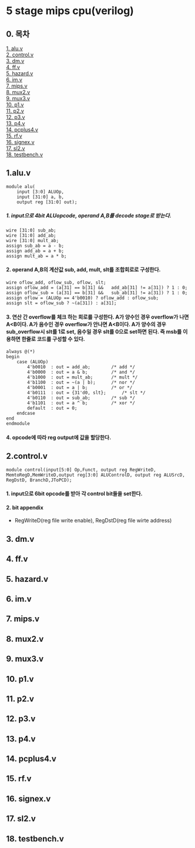 # 5 stage mips cpu(verilog)
## 0. 목차  
[1. alu.v](#1)  
[2. control.v](#2)  
[3. dm.v](#3)  
[4. ff.v](#4)  
[5. hazard.v](#5)  
[6. im.v](#6)  
[7. mips.v](#7)  
[8. mux2.v](#8)  
[9. mux3.v](#9)  
[10. p1.v](#10)  
[11. p2.v](#11)  
[12. p3.v](#12)  
[13. p4.v](#13)  
[14. pcplus4.v](#14)  
[15. rf.v](#15)  
[16. signex.v](#16)  
[17. sl2.v](#17)  
[18. testbench.v](#18)  



<a name="1"></a>
## 1.alu.v

	module alu(
		input [3:0] ALUOp,
		input [31:0] a, b,
		output reg [31:0] out);
##### 1. input으로 4bit ALUopcode,  operand A,B를 decode stage로 받는다.
	wire [31:0] sub_ab;
	wire [31:0] add_ab;
	wire [31:0] mult_ab;
	assign sub_ab = a - b;
	assign add_ab = a + b;
	assign mult_ab = a * b;
#### 2. operand A,B의 계산값 sub, add, mult, slt를 조합회로로 구성한다.
	wire oflow_add, oflow_sub, oflow, slt;
	assign oflow_add = (a[31] == b[31] && 	add_ab[31] != a[31]) ? 1 : 0;
	assign oflow_sub = (a[31] == b[31] && 	sub_ab[31] != a[31]) ? 1 : 0;
	assign oflow = (ALUOp == 4'b0010) ? oflow_add : oflow_sub;
	assign slt = oflow_sub ? ~(a[31]) : a[31];
#### 3.  연산 간 overflow를 체크 하는 회로를 구성한다.  A가 양수인 경우 overflow가 나면 A<B이다. A가 음수인 경우 overflow가 안나면 A<B이다.  A가 양수의 경우 sub_overflow시 slt를 1로 set, 음수일 경우 slt를 0으로 set하면 된다.  즉 msb를 이용하면 한줄로 코드를 구성할 수 있다.
	always @(*) 
	begin
		case (ALUOp)
			4'b0010  : out = add_ab;		/* add */
			4'b0000  : out = a & b;			/* and */
			4'b1000  : out = mult_ab;		/* mult */
			4'b1100  : out = ~(a | b);		/* nor */
			4'b0001  : out = a | b;			/* or */
			4'b0111  : out = {31'd0, slt};		/* slt */
			4'b0110  : out = sub_ab;		/* sub */
			4'b1101  : out = a ^ b;			/* xor */
			default  : out = 0;
		endcase
	end
	endmodule
#### 4.  opcode에 따라 reg output에 값을 할당한다.  

<a name="2"></a>
## 2.control.v
	module control(input[5:0] Op,Funct, output reg RegWriteD, MemtoRegD,MemWriteD,output reg[3:0] ALUControlD, output reg ALUSrcD, RegDstD, BranchD,JToPCD);
#### 1. input으로 6bit opcode를 받아 각 control bit들을 set한다.
#### 2. bit appendix
* RegWriteD(reg file write enable), RegDstD(reg file wirte address)

<a name="3"></a>
## 3. dm.v


<a name="4"></a>
## 4. ff.v


<a name="5"></a>
## 5. hazard.v


<a name="6"></a>
## 6. im.v


<a name="7"></a>
## 7. mips.v


<a name="8"></a>
## 8. mux2.v


<a name="9"></a>
## 9. mux3.v


<a name="10"></a>
## 10. p1.v


<a name="11"></a>
## 11. p2.v


<a name="12"></a>
## 12. p3.v



<a name="13"></a>
## 13. p4.v


<a name="14"></a>
## 14. pcplus4.v


<a name="15"></a>
## 15. rf.v


<a name="16"></a>
## 16. signex.v



<a name="17"></a>
## 17. sl2.v


<a name="18"></a>
## 18. testbench.v 

<!--stackedit_data:
eyJoaXN0b3J5IjpbLTEyODkzNzg0MTcsLTIyMjc2OTExNiwtMj
gyNTE4MTAxLC02MTU0MjE5NzQsLTIwMjAwNzkzMzQsMTY1NTE0
NTc0NiwtMTQ3MzI5ODgyMiwxNTA1NTQ4MjI4LDE0MzU1MjkxMj
YsLTEwNzYxNTg4ODEsLTIwNDE1OTAzMDUsLTIxNzkxNDQyNiwy
NjI2OTQzNDYsMTQwODEwOTA3MiwxMzc2ODAxNjYwLDE1MjE4ND
EyMjIsNTIxMzIzNzQ1LDE0NDgxODYzNDgsLTgzMjk5MjI2Nywx
ODEzNDQ5MjFdfQ==
-->